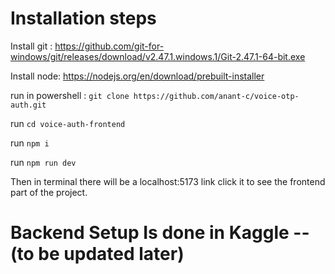 # Installation steps

Install git : https://github.com/git-for-windows/git/releases/download/v2.47.1.windows.1/Git-2.47.1-64-bit.exe

Install node: https://nodejs.org/en/download/prebuilt-installer

run in powershell : `git clone https://github.com/anant-c/voice-otp-auth.git` 

run `cd voice-auth-frontend`

run `npm i`

run `npm run dev` 

Then in terminal there will be a localhost:5173 link click it to see the frontend part of the project.


# Backend Setup Is done in Kaggle --(to be updated later)
